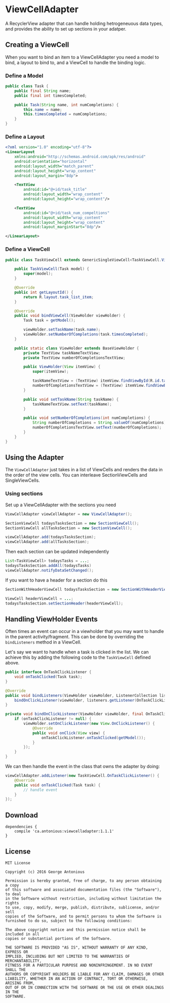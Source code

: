 # ViewCellAdapter

A RecyclerView adapter that can handle holding hetrogeneuous data types, and provides the ability to set up sections in your adatper.

## Creating a ViewCell

When you want to bind an item to a ViewCellAdapter you need a model to bind, a layout to bind to, and a ViewCell to handle the binding logic.

### Define a Model

```java
public class Task {
    public final String name;
    public final int timesCompleted;

    public Task(String name, int numCompletions) {
        this.name = name;
        this.timesCompleted = numCompletions;
    }
}
```

### Define a Layout

```xml
<?xml version="1.0" encoding="utf-8"?>
<LinearLayout 
    xmlns:android="http://schemas.android.com/apk/res/android"
    android:orientation="horizontal"
    android:layout_width="match_parent"
    android:layout_height="wrap_content"
    android:layout_margin="8dp">

    <TextView
        android:id="@+id/task_title"
        android:layout_width="wrap_content"
        android:layout_height="wrap_content"/>

    <TextView
        android:id="@+id/task_num_compeltions"
        android:layout_width="wrap_content"
        android:layout_height="wrap_content"
        android:layout_marginStart="8dp"/>

</LinearLayout>
```

### Define a ViewCell

```java
public class TaskViewCell extends GenericSingleViewCell<TaskViewCell.ViewHolder, Task> {

    public TaskViewCell(Task model) {
        super(model);
    }

    @Override
    public int getLayoutId() {
        return R.layout.task_list_item;
    }

    @Override
    public void bindViewCell(ViewHolder viewHolder) {
        Task task = getModel();

        viewHolder.setTaskName(task.name);
        viewHolder.setNumberOfCompletions(task.timesCompleted);
    }

    public static class ViewHolder extends BaseViewHolder {
        private TextView taskNameTextView;
        private TextView numberOfCompletionsTextView;

        public ViewHolder(View itemView) {
            super(itemView);

            taskNameTextView = (TextView) itemView.findViewById(R.id.task_title);
            numberOfCompletionsTextView = (TextView) itemView.findViewById(R.id.task_num_compeltions);
        }

        public void setTaskName(String taskName) {
            taskNameTextView.setText(taskName);
        }

        public void setNumberOfCompletions(int numCompletions) {
            String numberOfCompletions = String.valueOf(numCompletions);
            numberOfCompletionsTextView.setText(numberOfCompletions);
        }
    }
}
```

## Using the Adapter

The `ViewCellAdapter` just takes in a list of ViewCells and renders the data in the order of the view cells. You can interleave SectionViewCells and SingleViewCells.

### Using sections

Set up a ViewCellAdapter with the sections you need

```java
ViewCellAdapter viewCellAdapter = new ViewCellAdapter();

SectionViewCell todaysTasksSection = new SectionViewCell();
SectionViewCell allTasksSection = new SectionViewCell();

viewCellAdapter.add(todaysTasksSection);
viewCellAdapter.add(allTasksSection);
```

Then each section can be updated independently

```java
List<TaskViewCell> todaysTasks = ...;
todaysTasksSection.addAll(todaysTasks)
viewCellAdapter.notifyDataSetChanged();
```

If you want to have a header for a section do this

```java
SectionWithHeaderViewCell todaysTasksSection = new SectionWithHeaderViewCell();

ViewCell headerViewCell = ...;
todaysTasksSection.setSectionHeader(headerViewCell);
```

## Handling ViewHolder Events

Often times an event can occur in a viewholder that you may want to handle in the parent activity/fragment. This can be done by overriding the `bindListeners` method in a ViewCell.

Let's say we want to handle when a task is clicked in the list. We can achieve this by adding the following code to the `TaskViewCell` defined above.

```java
public interface OnTaskClickListener {
    void onTaskClicked(Task task);
}

@Override
public void bindListeners(ViewHolder viewHolder, ListenerCollection listeners) {
    bindOnClickListener(viewHolder, listeners.getListener(OnTaskClickListener.class));
}

private void bindOnClickListener(ViewHolder viewHolder, final OnTaskClickListener onTaskClickListener) {
    if (onTaskClickListener != null) {
        viewHolder.setOnClickListener(new View.OnClickListener() {
            @Override
            public void onClick(View view) {
                onTaskClickListener.onTaskClicked(getModel());
            }
        });
    }
}
```

We can then handle the event in the class that owns the adapter by doing:

```java
viewCellAdapter.addListener(new TaskViewCell.OnTaskClickListener() {
    @Override
    public void onTaskClicked(Task task) {
        // handle event
    }
});
```
## Download

```
dependencies {
    compile 'ca.antonious:viewcelladapter:1.1.1'
}
```

## License

```
MIT License

Copyright (c) 2016 George Antonious

Permission is hereby granted, free of charge, to any person obtaining a copy
of this software and associated documentation files (the "Software"), to deal
in the Software without restriction, including without limitation the rights
to use, copy, modify, merge, publish, distribute, sublicense, and/or sell
copies of the Software, and to permit persons to whom the Software is
furnished to do so, subject to the following conditions:

The above copyright notice and this permission notice shall be included in all
copies or substantial portions of the Software.

THE SOFTWARE IS PROVIDED "AS IS", WITHOUT WARRANTY OF ANY KIND, EXPRESS OR
IMPLIED, INCLUDING BUT NOT LIMITED TO THE WARRANTIES OF MERCHANTABILITY,
FITNESS FOR A PARTICULAR PURPOSE AND NONINFRINGEMENT. IN NO EVENT SHALL THE
AUTHORS OR COPYRIGHT HOLDERS BE LIABLE FOR ANY CLAIM, DAMAGES OR OTHER
LIABILITY, WHETHER IN AN ACTION OF CONTRACT, TORT OR OTHERWISE, ARISING FROM,
OUT OF OR IN CONNECTION WITH THE SOFTWARE OR THE USE OR OTHER DEALINGS IN THE
SOFTWARE.
```